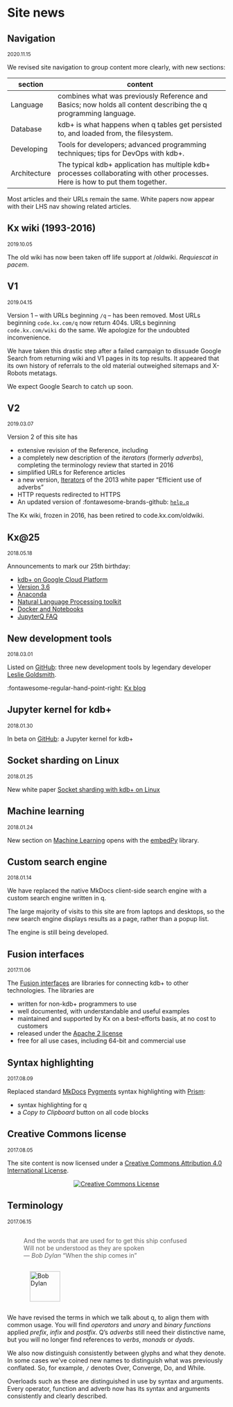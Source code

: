 Site news
=========


## Navigation

<small>2020.11.15</small>

We revised site navigation to group content more clearly, with new sections:

section      | content
-------------|---------
Language     | combines what was previously Reference and Basics; now holds all content describing the q programming language.
Database     | kdb+ is what happens when q tables get persisted to, and loaded from, the filesystem.
Developing   | Tools for developers; advanced programming techniques; tips for DevOps with kdb+.
Architecture | The typical kdb+ application has multiple kdb+ processes collaborating with other processes. Here is how to put them together.

Most articles and their URLs remain the same. 
White papers now appear with their LHS nav showing related articles. 



## Kx wiki (1993-2016) 

<small>2019.10.05</small>

The old wiki has now been taken off life support at /oldwiki. 
_Requiescat in pacem_. 


## V1

<small>2019.04.15</small>

Version 1 – with URLs beginning `/q` – has been removed. 
Most URLs beginning `code.kx.com/q` now return 404s. 
URLs beginning `code.kx.com/wiki` do the same.
We apologize for the undoubted inconvenience. 

We have taken this drastic step after a failed campaign to dissuade Google Search from returning wiki and V1 pages in its top results. 
It appeared that its own history of referrals to the old material outweighed sitemaps and X-Robots metatags.

We expect Google Search to catch up soon.


## V2

<small>2019.03.07</small>

Version 2 of this site has

-   extensive revision of the Reference, including 
-   a completely new description of the _iterators_ (formerly _adverbs_), completing the terminology review that started in 2016
-   simplified URLs for Reference articles
-   a new version, [Iterators](../wp/iterators/index.md) of the 2013 white paper “Efficient use of adverbs”
-   HTTP requests redirected to HTTPS 
-   An updated version of :fontawesome-brands-github: [`help.q`](https://github.com/kxsystems/help)

The Kx wiki, frozen in 2016, has been retired to code.kx.com/oldwiki.


## Kx@25

<small>2018.05.18</small>

Announcements to mark our 25th birthday:

-   [kdb+ on Google Cloud Platform](../cloud/gcpm/index.md)
-   [Version 3.6](../releases/ChangesIn3.6.md)
-   [Anaconda](../ml/index.md)
-   [Natural Language Processing toolkit](../ml/nlp/index.md)
-   [Docker and Notebooks](../ml/setup.md#docker-command)
-   [JupyterQ FAQ](../ml/jupyterq/index.md#frequently-asked-questions)



## New development tools

<small>2018.03.01</small>

Listed on [GitHub](../github.md#development-tools): three new development tools  by legendary developer [Leslie Goldsmith](https://github.com/LeslieGoldsmith).

:fontawesome-regular-hand-point-right: [Kx blog](https://kx.com/blog/kdb-utilities-essential-utility-identifying-performance-problems/)


## Jupyter kernel for kdb+

<small>2018.01.30</small>

In beta on [GitHub](https://github.com/KxSystems/jupyterq): a Jupyter kernel for kdb+ 


##  Socket sharding on Linux

<small>2018.01.25</small>

New white paper [Socket sharding with kdb+ on Linux](../wp/socket-sharding/index.md)


## Machine learning

<small>2018.01.24</small>

New section on [Machine Learning](../ml/index.md) opens with the [embedPy](../ml/embedpy/index.md) library.


## Custom search engine

<small>2018.01.14</small>

We have replaced the native MkDocs client-side search engine with a custom search engine written in q. 

The large majority of visits to this site are from laptops and desktops, so the new search engine displays results as a page, rather than a popup list. 

The engine is still being developed. 


## Fusion interfaces

<small>2017.11.06</small>

The [Fusion interfaces](../interfaces/fusion.md) are libraries for connecting kdb+ to other technologies. The libraries are

-   written for non-kdb+ programmers to use
-   well documented, with understandable and useful examples
-   maintained and supported by Kx on a best-efforts basis, at no cost to customers
-   released under the [Apache 2 license](https://www.apache.org/licenses/LICENSE-2.0)
-   free for all use cases, including 64-bit and commercial use



## Syntax highlighting

<small>2017.08.09</small>

Replaced standard [MkDocs](https://www.mkdocs.org) [Pygments](http://pygments.org/) syntax highlighting with [Prism](https://prismjs.com): 

-   syntax highlighting for q
-   a _Copy to Clipboard_ button on all code blocks


## Creative Commons license

<small>2017.08.05</small>

The site content is now licensed under a <a rel="license" href="https://creativecommons.org/licenses/by/4.0/">Creative Commons Attribution 4.0 International License</a>. 

<div style="text-align: center;"><a rel="license" href="https://creativecommons.org/licenses/by/4.0/"><img alt="Creative Commons License" style="border-width:0" src="https://licensebuttons.net/l/by/4.0/88x31.png" /></a></div>


## Terminology

<small>2017.06.15</small>

<blockquote style="border: none;">
    <p style="display: inline-block;">
        And the words that are used for to get this ship confused<br>  
        Will not be understood as they are spoken<br>
        — <i>Bob Dylan</i> “When the ship comes in” 
    </p>
    <p style="display: inline-block; padding: 0 1em;">
        <a href="https://www.bobdylan.com/albums/the-times-they-are-a-changin/" title="The Times they Are A’Changin’"><img alt="Bob Dylan" src="//code.kx.com/q/img/dylan.png" style="height: 70px"/></a>
    </p>
</blockquote>

We have revised the terms in which we talk about q, to align them with common usage. You will find _operators_ and _unary_ and _binary_ _functions_ applied _prefix_, _infix_ and _postfix_. Q’s _adverbs_ still need their distinctive name, but you will no longer find references to _verbs_, _monads_ or _dyads_. 

We also now distinguish consistently between glyphs and what they denote. In some cases we’ve coined new names to distinguish what was previously conflated. So, for example, `/` denotes Over, Converge, Do, and While. 

Overloads such as these are distinguished in use by syntax and arguments. Every operator, function and adverb now has its syntax and arguments consistently and clearly described. 


